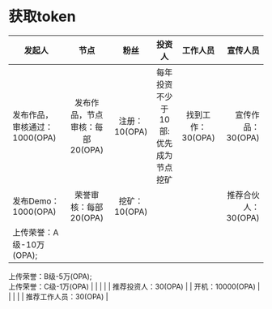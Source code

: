 获取token
===
| 发起人                       | 节点                          | 粉丝          |     投资人                        |  工作人员        |  宣传人员             |
| ----------------------------|:----------------------------: |:-------------:|:--------------------------------:|:----------------:|---------------------:|
| 发布作品，审核通过：1000(OPA) | 发布作品，节点审核：每部20(OPA) | 注册：10(OPA) | 每年投资不少于10部: 优先成为节点挖矿 | 找到工作：30(OPA) | 宣传作品：30(OPA)     |  
| 发布Demo：1000(OPA)          | 荣誉审核：每部20(OPA)          | 挖矿：10(OPA) |                                   |                  | 推荐合伙人：30(OPA)   |
| 上传荣誉：A级-10万(OPA);  
  上传荣誉：B级-5万(OPA);  
  上传荣誉：C级-1万(OPA)                |                               |              |                                   |                  | 推荐投资人：30(OPA)   |
| 开机：10000(OPA)             |                               |              |                                   |                  | 推荐工作人员：30(OPA) |
